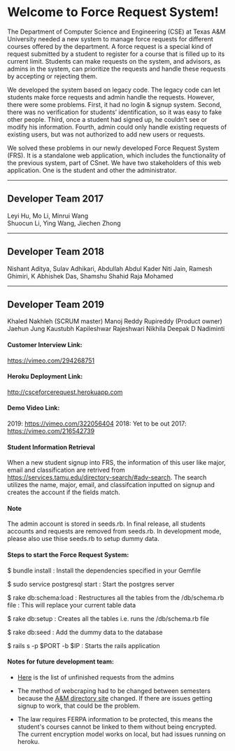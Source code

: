 Welcome to Force Request System!
===================

The Department of Computer Science and Engineering (CSE) at Texas A&M University needed a new system to manage force requests for different courses offered by the department. A force request is a special kind of request submitted by a student to register for a course that is filled up to its current limit. Students can make requests on the system, and advisors, as admins in the system, can prioritize the requests and handle these requests by accepting or rejecting them.

We developed the system based on legacy code. The legacy code can let students make force requests and admin handle the requests. However, there were some problems. First, it had no login & signup system. Second, there was no verification for students’ identification, so it was easy to fake other people. Third, once a student had signed up, he couldn’t see or modify his information. Fourth, admin could only handle existing requests of existing users, but was not authorized to add new users or requests.

We solved these problems in our newly developed Force Request System (FRS). It is a standalone web application, which includes the functionality of the previous system, part of CSnet. We have two stakeholders of this web application. One is the student and other the administrator. 

----------
Developer Team 2017
-------------
Leyi Hu,
Mo Li,
Minrui Wang<br>
Shuocun Li,
Ying Wang,
Jiechen Zhong

----------
Developer Team 2018
-------------
Nishant Aditya,
Sulav Adhikari,
Abdullah Abdul Kader
Niti Jain,
Ramesh Ghimiri,
K Abhishek Das,
Shamshu Shahid Raja Mohamed

----------
Developer Team 2019
-------------

Khaled Nakhleh (SCRUM master)
Manoj Reddy Rupireddy (Product owner)
Jaehun Jung
Kaustubh Kapileshwar
Rajeshwari Nikhila
Deepak D Nadiminti

#### <i class="icon-folder-open"></i> Customer Interview Link:
https://vimeo.com/294268751


#### <i class="icon-folder-open"></i> Heroku Deployment Link:
http://csceforcerequest.herokuapp.com


#### <i class="icon-folder-open"></i> Demo Video Link:
2019: https://vimeo.com/322056404
2018: Yet to be out
2017: https://vimeo.com/216542739


#### <i class="icon-folder-open"></i> Student Information Retrieval
When a new student signup into FRS, the information of this user like major, email and classification are retrived from https://services.tamu.edu/directory-search/#adv-search.
The search utilizes the name, major, email, and classifcation inputted on signup and creates the account if the fields match.

#### <i class="icon-folder-open"></i> Note

The admin account is stored in seeds.rb. In final release, all students accounts and requests are removed from seeds.rb.
In development mode, please also use thise seeds.rb to setup dummy data.


#### <i class="icon-file"></i> Steps to start the Force Request System:

$ bundle install
:   Install the dependencies specified in your Gemfile

$ sudo service postgresql start
:   Start the postgres server

$ rake db:schema:load
:   Restructures all the tables from the /db/schema.rb file
:   This will replace your current table data

$ rake db:setup
:   Creates all the tables i.e. runs the /db/schema.rb file

$ rake db:seed
:   Add the dummy data to the database

$ rails s \-p \$PORT -b $IP
:   Starts the rails application

#### <i class="icon-file"></i> Notes for future development team:
 * [Here](https://docs.google.com/document/d/1bp5Ccr3d8WfrRNE1FaksYTmqn09jIwiDUtPCiPuUGcE/edit?usp=sharing) is the list of unfinished requests from the admins
 
 * The method of webcraping had to be changed between semesters because the [A&M directory site](https://services.tamu.edu/directory-search/#adv-search) changed. 
   If there are issues getting signup to work, that could be the problem.
   
 * The law requires FERPA information to be protected, this means the student's courses cannot be linked to
   them without being encrypted. The current encryption model works on local, but had issues running on heroku.
    
